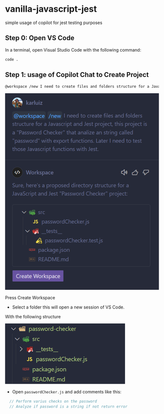 # vanilla-javascript-jest

simple usage of copilot for jest testing purposes

## Step 0: Open VS Code

In a terminal, open Visual Studio Code with the following command:

```bash
code .
```

## Step 1: usage of Copilot Chat to Create Project

```bash
@workspace /new I need to create files and folders structure for a Javascript and Jest project, this project is a "Password Checker" that analize an string called "password" with export functions. Later I need to test those Javascript functions with Jest.
```

![Chat Response](assets/image.png)

Press Create Workspace

- Select a folder this will open a new session of VS Code.

With the following structure

![Project Structure](assets/image2.png)

- Open `passwordChecker.js` and add comments like this:

```javascript
  // Perform varius checks on the password
  // Analyze if password is a string if not return error
```

